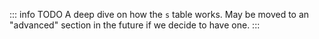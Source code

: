 ::: info TODO
A deep dive on how the `s` table works.
May be moved to an "advanced" section in the future if we decide to have one.
:::
